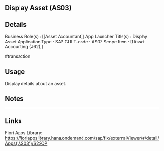 
Display Asset (AS03)
---
## Details
Business Role(s)              :  [[Asset Accountant]]
App Launcher Title(s)     :  Display Asset
Application Type             :  SAP GUI
T-code                             :  AS03
Scope Item                      :  [[Asset Accounting (J62)]]

#transaction 

## Usage
Display details about an asset. 

## Notes




---
## Links
Fiori Apps Library: https://fioriappslibrary.hana.ondemand.com/sap/fix/externalViewer/#/detail/Apps('AS03')/S22OP